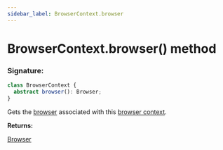 ```yaml
---
sidebar_label: BrowserContext.browser
---
```


# BrowserContext.browser() method

### Signature:

```typescript
class BrowserContext {
  abstract browser(): Browser;
}
```

Gets the [browser](./puppeteer.browser.md) associated with this [browser context](./puppeteer.browsercontext.md).

**Returns:**

[Browser](./puppeteer.browser.md)
